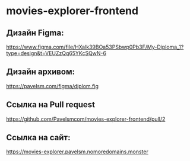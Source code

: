 # movies-explorer-frontend

## Дизайн Figma:

https://www.figma.com/file/HXalk39BOa53PSbwp0Pb3F/My-Diploma_1?type=design&t=VEUZzQq65YKcSQwN-6

## Дизайн архивом:

https://pavelsm.com/figma/diplom.fig

## Ссылка на Pull request

https://github.com/Pavelsmcom/movies-explorer-frontend/pull/2

## Ссылка на сайт:

https://movies-explorer.pavelsm.nomoredomains.monster
